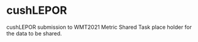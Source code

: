 # cushLEPOR
cushLEPOR submission to WMT2021 Metric Shared Task
place holder for the data to be shared.
